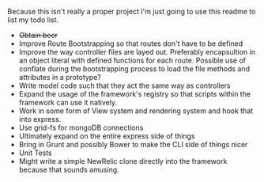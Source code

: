 Because this isn't really a proper project I'm just going to use this readme to
list my todo list.

* ~~Obtain beer~~
* Improve Route Bootstrapping so that routes don't have to be defined
* Improve the way controller files are layed out. Preferably encapsultion in an
  object literal with defined functions for each route. Possible use of conflate
  during the bootstrapping process to load the file methods and attributes in a
  prototype?
* Write model code such that they act the same way as controllers
* Expand the usage of the framework's registry so that scripts within the
  framework can use it natively.
* Work in some form of View system and rendering system and hook that into
  express.
* Use grid-fs for mongoDB connections
* Ultimately expand on the entire express side of things
* Bring in Grunt and possibly Bower to make the CLI side of things nicer
* Unit Tests
* Might write a simple NewRelic clone directly into the framework because that
  sounds amusing.
